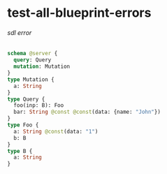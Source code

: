 # test-all-blueprint-errors

###### sdl error


```graphql @server
schema @server {
  query: Query
  mutation: Mutation
}
type Mutation {
  a: String
}
type Query {
  foo(inp: B): Foo
  bar: String @const @const(data: {name: "John"})
}
type Foo {
  a: String @const(data: "1")
  b: B
}
type B {
  a: String
}
```

